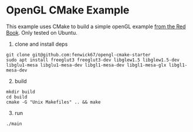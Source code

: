 # OpenGL CMake Example

This example uses CMake to build a simple openGL example [from the Red Book](http://www.glprogramming.com/red/chapter01.html). Only tested on Ubuntu.

1. clone and install deps

```
git clone git@github.com:fenwick67/opengl-cmake-starter
sudo apt install freeglut3 freeglut3-dev libglew1.5 libglew1.5-dev libglu1-mesa libglu1-mesa-dev libgl1-mesa-dev libgl1-mesa-glx libgl1-mesa-dev
```

2. build

```
mkdir build
cd build
cmake -G "Unix Makefiles" .. && make
```

3. run

```
./main
```
